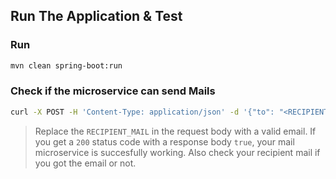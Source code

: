 ## Run The Application & Test

### Run

```bash
mvn clean spring-boot:run
```

### Check if the microservice can send Mails

```bash
curl -X POST -H 'Content-Type: application/json' -d '{"to": "<RECIPIENT_MAIL>", "subject": "test subject", "body": "test body"}' http://localhost:8081/api/sendMail -w "\n"
```

> Replace the `RECIPIENT_MAIL` in the request body with a valid email.  If you get a `200` status code with a response body `true`, your mail microservice is succesfully working. Also check your recipient mail if you got the email or not.
>
